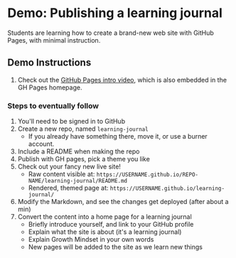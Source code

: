 # Demo: Publishing a learning journal

Students are learning how to create a brand-new web site with GitHub Pages, with minimal instruction. 

## Demo Instructions

1. Check out the [GitHub Pages intro video](https://www.youtube.com/watch?v=2MsN8gpT6jY), which is also embedded in the GH Pages homepage.
  

### Steps to eventually follow

1. You'll need to be signed in to GitHub
2. Create a new repo, named `learning-journal`
    - If you already have something there, move it, or use a burner account.
3. Include a README when making the repo
4. Publish with GH pages, pick a theme you like
5. Check out your fancy new live site!
    - Raw content visible at: `https://USERNAME.github.io/REPO-NAME/learning-journal/README.md`
    - Rendered, themed page at: `https://USERNAME.github.io/learning-journal/`
6. Modify the Markdown, and see the changes get deployed (after about a min)
7. Convert the content into a home page for a learning journal
    - Briefly introduce yourself, and link to your GitHub profile
    - Explain what the site is about (it's a learning journal)
    - Explain Growth Mindset in your own words
    - New pages will be added to the site as we learn new things
